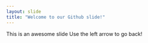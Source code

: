 ```yaml
---
layout: slide
title: "Welcome to our Github slide!"
---
```

This is an awesome slide
Use the left arrow to go back!
